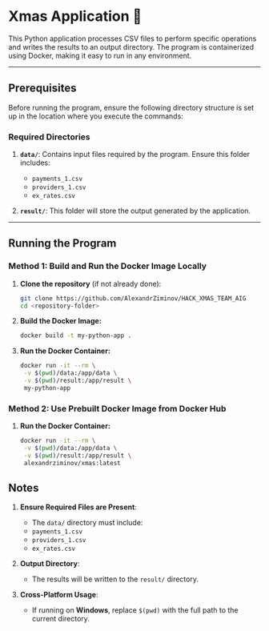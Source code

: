 # Xmas Application 🎄

This Python application processes CSV files to perform specific operations and writes the results to an output directory. The program is containerized using Docker, making it easy to run in any environment.

---

## Prerequisites

Before running the program, ensure the following directory structure is set up in the location where you execute the commands:

### Required Directories

1. **`data/`**: Contains input files required by the program. Ensure this folder includes:
   - `payments_1.csv`
   - `providers_1.csv`
   - `ex_rates.csv`

2. **`result/`**: This folder will store the output generated by the application.

---

## Running the Program

### Method 1: Build and Run the Docker Image Locally

1. **Clone the repository** (if not already done):
   ```bash
   git clone https://github.com/AlexandrZiminov/HACK_XMAS_TEAM_AIG
   cd <repository-folder>
   
2. **Build the Docker Image:**
   ```bash
   docker build -t my-python-app .
   
3. **Run the Docker Container:**
   ```bash
   docker run -it --rm \
    -v $(pwd)/data:/app/data \
    -v $(pwd)/result:/app/result \
    my-python-app
   
### Method 2: Use Prebuilt Docker Image from Docker Hub

1. **Run the Docker Container:**
   ```bash
   docker run -it --rm \
    -v $(pwd)/data:/app/data \
    -v $(pwd)/result:/app/result \
    alexandrziminov/xmas:latest

## Notes

1. **Ensure Required Files are Present**:
     - The `data/` directory must include:
     - `payments_1.csv`
     - `providers_1.csv`
     - `ex_rates.csv`

2. **Output Directory**:
   - The results will be written to the `result/` directory.

3. **Cross-Platform Usage**:
   - If running on **Windows**, replace `$(pwd)` with the full path to the current directory.
